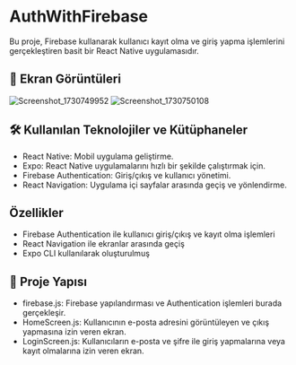 # AuthWithFirebase
Bu proje, Firebase kullanarak kullanıcı kayıt olma ve giriş yapma işlemlerini gerçekleştiren basit bir React Native uygulamasıdır.

## 📸 Ekran Görüntüleri
![Screenshot_1730749952](https://github.com/user-attachments/assets/4198872d-8448-4f1e-ba2f-ed17d23bbe0e)
![Screenshot_1730750108](https://github.com/user-attachments/assets/44623765-cd94-49e7-b521-f5d1c878894a)

## 🛠 Kullanılan Teknolojiler ve Kütüphaneler
- React Native: Mobil uygulama geliştirme.
- Expo: React Native uygulamalarını hızlı bir şekilde çalıştırmak için.
- Firebase Authentication: Giriş/çıkış ve kullanıcı yönetimi.
- React Navigation: Uygulama içi sayfalar arasında geçiş ve yönlendirme.


## Özellikler
- Firebase Authentication ile kullanıcı giriş/çıkış ve kayıt olma işlemleri
- React Navigation ile ekranlar arasında geçiş
- Expo CLI kullanılarak oluşturulmuş

 ## 📂 Proje Yapısı
- firebase.js: Firebase yapılandırması ve Authentication işlemleri burada gerçekleşir.
- HomeScreen.js: Kullanıcının e-posta adresini görüntüleyen ve çıkış yapmasına izin veren ekran.
- LoginScreen.js: Kullanıcıların e-posta ve şifre ile giriş yapmalarına veya kayıt olmalarına izin veren ekran.
